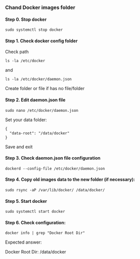 ### Chand Docker images folder

#### Step 0. Stop docker

```
sudo systemctl stop docker
```

#### Step 1. Check docker config folder

Check path

```
ls -la /etc/docker
```

and

```
ls -la /etc/docker/daemon.json
```

Create folder or file if has no file/folder

#### Step 2. Edit daemon.json file

```
sudo nano /etc/docker/daemon.json
```

Set your data folder:

```
{
  "data-root": "/data/docker"
}
```

Save and exit

#### Step 3. Check daemon.json file configuration

```
dockerd --config-file /etc/docker/daemon.json
```

#### Step 4. Copy old images data to the new folder (if necessary):

```
sudo rsync -aP /var/lib/docker/ /data/docker/
```

#### Step 5. Start docker

```
sudo systemctl start docker
```

#### Step 6. Check configuration:

```
docker info | grep "Docker Root Dir"
```

Expected answer:

Docker Root Dir: /data/docker
